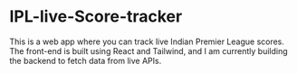 # IPL-live-Score-tracker
This is a web app where you can track live Indian Premier League scores.
The front-end is built using React and Tailwind, and I am currently building the backend to fetch data from live APIs.
